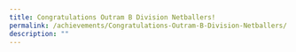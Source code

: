 ```yaml
---
title: Congratulations Outram B Division Netballers!
permalink: /achievements/Congratulations-Outram-B-Division-Netballers/
description: ""
---
```

